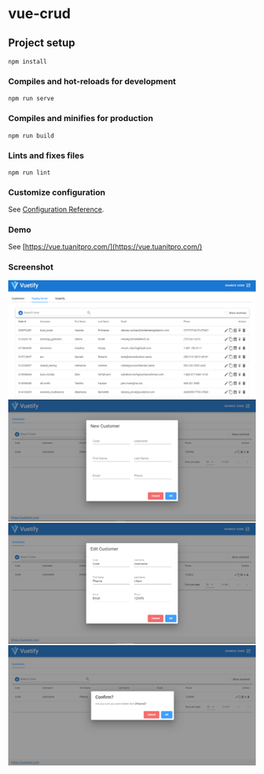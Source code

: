 # vue-crud

## Project setup
```
npm install
```

### Compiles and hot-reloads for development
```
npm run serve
```

### Compiles and minifies for production
```
npm run build
```

### Lints and fixes files
```
npm run lint
```

### Customize configuration
See [Configuration Reference](https://cli.vuejs.org/config/).

### Demo
See [https://vue.tuanitpro.com/](https://vue.tuanitpro.com/)

### Screenshot
![Capture](https://raw.githubusercontent.com/tuanitpro/vue-crud/master/screenshot/Capture.PNG)
![Capture](https://raw.githubusercontent.com/tuanitpro/vue-crud/master/screenshot/Capture1.PNG)
![Capture](https://raw.githubusercontent.com/tuanitpro/vue-crud/master/screenshot/Capture2.PNG)
![Capture](https://raw.githubusercontent.com/tuanitpro/vue-crud/master/screenshot/Capture3.PNG)
